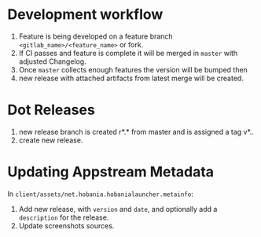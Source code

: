 # Development workflow

1. Feature is being developed on a feature branch `<gitlab_name>/<feature_name>` or fork.
2. If CI passes and feature is complete it will be merged in `master` with adjusted Changelog.
3. Once `master` collects enough features the version will be bumped then
4. new release with attached artifacts from latest merge will be created.

# Dot Releases

1. new release branch is created r*.* from master and is assigned a tag v*.*.*
3. create new release.


# Updating Appstream Metadata

In `client/assets/net.hobania.hobanialauncher.metainfo`:
1. Add new release, with `version` and `date`, and optionally add a `description` for the release.
2. Update screenshots sources.

